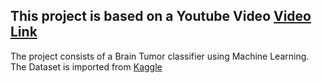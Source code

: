 This project is based on a Youtube Video [Video Link](https://www.youtube.com/watch?v=5lgrlddp-98&t=302s)
---
The project consists of a Brain Tumor classifier using Machine Learning.\
The Dataset is imported from [Kaggle](https://www.kaggle.com/datasets/sartajbhuvaji/brain-tumor-classification-mri)

